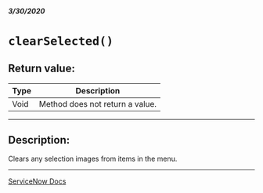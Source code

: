 ##### 3/30/2020
# `clearSelected()`
## Return value:
| Type | Description |
|---|---|
| Void | Method does not return a value. |

---

## Description:
Clears any selection images from items in the menu.

---

[ServiceNow Docs](https://developer.servicenow.com/dev.do#!/reference/api/newyork/client/r_GM-clearSelected)